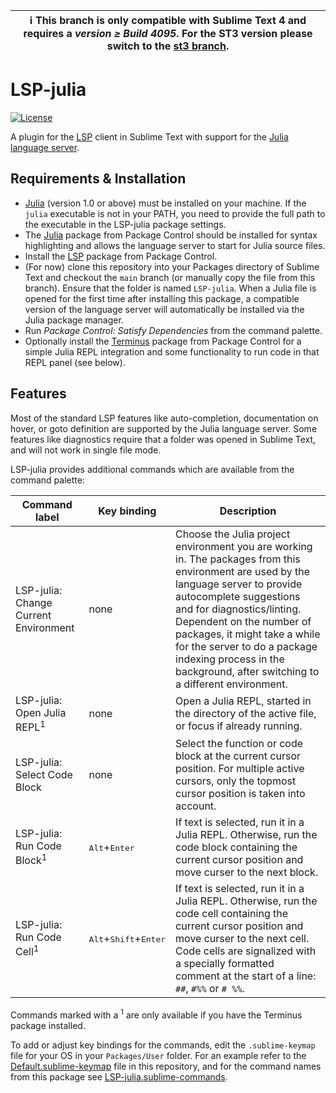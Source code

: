| :information_source: This branch is only compatible with Sublime Text 4 and requires a *version ≥ Build 4095*. For the ST3 version please switch to the [st3 branch](https://github.com/sublimelsp/LSP-julia/tree/st3).
| ---

# LSP-julia

[![License](https://img.shields.io/github/license/sublimelsp/LSP-julia)](https://github.com/sublimelsp/LSP-julia/blob/master/LICENSE)

A plugin for the [LSP](https://packagecontrol.io/packages/LSP) client in Sublime Text with support for the [Julia language server](https://github.com/julia-vscode/LanguageServer.jl).

## Requirements & Installation

* [Julia](https://julialang.org/) (version 1.0 or above) must be installed on your machine.
  If the `julia` executable is not in your PATH, you need to provide the full path to the executable in the LSP-julia package settings.
* The [Julia](https://packagecontrol.io/packages/Julia) package from Package Control should be installed for syntax highlighting and allows the language server to start for Julia source files.
* Install the [LSP](https://packagecontrol.io/packages/LSP) package from Package Control.
* (For now) clone this repository into your Packages directory of Sublime Text and checkout the `main` branch (or manually copy the file from this branch).
  Ensure that the folder is named `LSP-julia`.
  When a Julia file is opened for the first time after installing this package, a compatible version of the language server will automatically be installed via the Julia package manager.
* Run *Package Control: Satisfy Dependencies* from the command palette.
* Optionally install the [Terminus](https://packagecontrol.io/packages/Terminus) package from Package Control for a simple Julia REPL integration and some functionality to run code in that REPL panel (see below).

## Features

Most of the standard LSP features like auto-completion, documentation on hover, or goto definition are supported by the Julia language server.
Some features like diagnostics require that a folder was opened in Sublime Text, and will not work in single file mode.

LSP-julia provides additional commands which are available from the command palette:

| Command label | Key binding | Description |
| ------------- | ----------- | ----------- |
| LSP-julia: Change Current Environment | none | Choose the Julia project environment you are working in. The packages from this environment are used by the language server to provide autocomplete suggestions and for diagnostics/linting. Dependent on the number of packages, it might take a while for the server to do a package indexing process in the background, after switching to a different environment. |
| LSP-julia: Open Julia REPL<sup>1</sup> | none | Open a Julia REPL, started in the directory of the active file, or focus if already running. |
| LSP-julia: Select Code Block | none | Select the function or code block at the current cursor position. For multiple active cursors, only the topmost cursor position is taken into account. |
| LSP-julia: Run Code Block<sup>1</sup> | <kbd>Alt</kbd>+<kbd>Enter</kbd> | If text is selected, run it in a Julia REPL. Otherwise, run the code block containing the current cursor position and move curser to the next block. |
| LSP-julia: Run Code Cell<sup>1</sup> | <kbd>Alt</kbd>+<kbd>Shift</kbd>+<kbd>Enter</kbd> | If text is selected, run it in a Julia REPL. Otherwise, run the code cell containing the current cursor position and move curser to the next cell. Code cells are signalized with a specially formatted comment at the start of a line: `##`, `#%%` or `# %%`. |

Commands marked with a <sup>1</sup> are only available if you have the Terminus package installed.

To add or adjust key bindings for the commands, edit the `.sublime-keymap` file for your OS in your `Packages/User` folder.
For an example refer to the [Default.sublime-keymap](Default.sublime-keymap) file in this repository, and for the command names from this package see [LSP-julia.sublime-commands](LSP-julia.sublime-commands).
